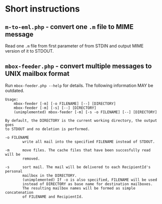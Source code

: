 # Short instructions

## `m-to-eml.php` - convert one `.m` file to MIME message

Read one `.m` file from first parameter of from STDIN and output MIME version of it to STDOUT.

## `mbox-feeder.php` - convert multiple messages to UNIX mailbox format

Run `mbox-feeder.php --help` for details. The following information MAY be outdated.

```
Usage:
    mbox-feeder [-m] [-o FILENAME] [--] [DIRECTORY]
    mbox-feeder [-m] [-s] [--] [DIRECTORY]
    (unimplemented) mbox-feeder [-m] [-s -o FILENAME] [--] [DIRECTORY]

By default, the DIRECTORY is the current working directory, the output goes
to STDOUT and no deletion is performed.

-o FILENAME
        write all mail into the specified FILENAME instead of STDOUT.

-m      move files. The cache files that have been succesfully read will be
        removed.

-s      sort mail. The mail will be delivered to each RecipientId's personal
        mailbox in the DIRECTORY.
        (unimplemented) If -o is also specified, FILENAME will be used
        instead of DIRECTORY as base name for destination mailboxes.
        The resulting mailbox names will be formed as simple concatenation
        of FILENAME and RecipientId.
```
